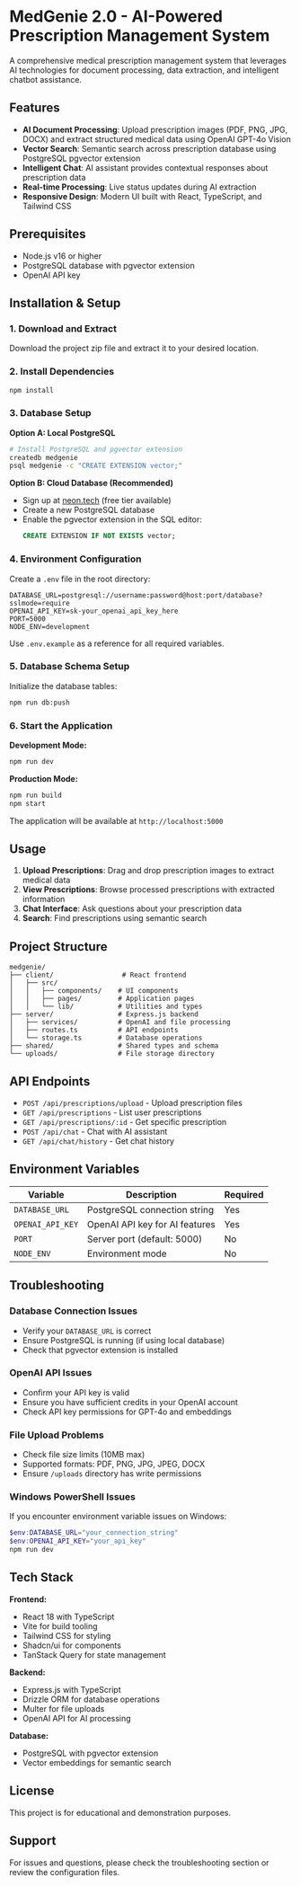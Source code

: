 # MedGenie 2.0 - AI-Powered Prescription Management System

A comprehensive medical prescription management system that leverages AI technologies for document processing, data extraction, and intelligent chatbot assistance.

## Features

- **AI Document Processing**: Upload prescription images (PDF, PNG, JPG, DOCX) and extract structured medical data using OpenAI GPT-4o Vision
- **Vector Search**: Semantic search across prescription database using PostgreSQL pgvector extension
- **Intelligent Chat**: AI assistant provides contextual responses about prescription data
- **Real-time Processing**: Live status updates during AI extraction
- **Responsive Design**: Modern UI built with React, TypeScript, and Tailwind CSS

## Prerequisites

- Node.js v16 or higher
- PostgreSQL database with pgvector extension
- OpenAI API key

## Installation & Setup

### 1. Download and Extract

Download the project zip file and extract it to your desired location.

### 2. Install Dependencies

```bash
npm install
```

### 3. Database Setup

**Option A: Local PostgreSQL**
```bash
# Install PostgreSQL and pgvector extension
createdb medgenie
psql medgenie -c "CREATE EXTENSION vector;"
```

**Option B: Cloud Database (Recommended)**
- Sign up at [neon.tech](https://neon.tech) (free tier available)
- Create a new PostgreSQL database
- Enable the pgvector extension in the SQL editor:
  ```sql
  CREATE EXTENSION IF NOT EXISTS vector;
  ```

### 4. Environment Configuration

Create a `.env` file in the root directory:

```env
DATABASE_URL=postgresql://username:password@host:port/database?sslmode=require
OPENAI_API_KEY=sk-your_openai_api_key_here
PORT=5000
NODE_ENV=development
```

Use `.env.example` as a reference for all required variables.

### 5. Database Schema Setup

Initialize the database tables:

```bash
npm run db:push
```

### 6. Start the Application

**Development Mode:**
```bash
npm run dev
```

**Production Mode:**
```bash
npm run build
npm start
```

The application will be available at `http://localhost:5000`

## Usage

1. **Upload Prescriptions**: Drag and drop prescription images to extract medical data
2. **View Prescriptions**: Browse processed prescriptions with extracted information
3. **Chat Interface**: Ask questions about your prescription data
4. **Search**: Find prescriptions using semantic search

## Project Structure

```
medgenie/
├── client/                 # React frontend
│   ├── src/
│   │   ├── components/    # UI components
│   │   ├── pages/         # Application pages
│   │   └── lib/           # Utilities and types
├── server/                # Express.js backend
│   ├── services/          # OpenAI and file processing
│   ├── routes.ts          # API endpoints
│   └── storage.ts         # Database operations
├── shared/                # Shared types and schema
└── uploads/               # File storage directory
```

## API Endpoints

- `POST /api/prescriptions/upload` - Upload prescription files
- `GET /api/prescriptions` - List user prescriptions
- `GET /api/prescriptions/:id` - Get specific prescription
- `POST /api/chat` - Chat with AI assistant
- `GET /api/chat/history` - Get chat history

## Environment Variables

| Variable | Description | Required |
|----------|-------------|----------|
| `DATABASE_URL` | PostgreSQL connection string | Yes |
| `OPENAI_API_KEY` | OpenAI API key for AI features | Yes |
| `PORT` | Server port (default: 5000) | No |
| `NODE_ENV` | Environment mode | No |

## Troubleshooting

### Database Connection Issues
- Verify your `DATABASE_URL` is correct
- Ensure PostgreSQL is running (if using local database)
- Check that pgvector extension is installed

### OpenAI API Issues
- Confirm your API key is valid
- Ensure you have sufficient credits in your OpenAI account
- Check API key permissions for GPT-4o and embeddings

### File Upload Problems
- Check file size limits (10MB max)
- Supported formats: PDF, PNG, JPG, JPEG, DOCX
- Ensure `/uploads` directory has write permissions

### Windows PowerShell Issues
If you encounter environment variable issues on Windows:

```powershell
$env:DATABASE_URL="your_connection_string"
$env:OPENAI_API_KEY="your_api_key"
npm run dev
```

## Tech Stack

**Frontend:**
- React 18 with TypeScript
- Vite for build tooling
- Tailwind CSS for styling
- Shadcn/ui for components
- TanStack Query for state management

**Backend:**
- Express.js with TypeScript
- Drizzle ORM for database operations
- Multer for file uploads
- OpenAI API for AI processing

**Database:**
- PostgreSQL with pgvector extension
- Vector embeddings for semantic search

## License

This project is for educational and demonstration purposes.

## Support

For issues and questions, please check the troubleshooting section or review the configuration files.